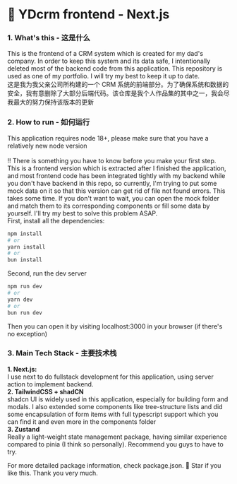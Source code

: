 <h1>🎊 YDcrm frontend - Next.js</h1>
<h3>1. What's this - 这是什么</h3>
This is the frontend of a CRM system which is created for my dad's company. In order to keep this system and its data safe, I intentionally deleted most of the backend code from this application. This repository is used as one of my portfolio. I will try my best to keep it up to date. <br/>
这是我为我父亲公司所构建的一个 CRM 系统的前端部分。为了确保系统和数据的安全，我有意删除了大部分后端代码。该仓库是我个人作品集的其中之一，我会尽我最大的努力保持该版本的更新
<h3>2. How to run - 如何运行</h3>
This application requires node 18+, please make sure that you have a relatively new node version <br/>
<br/>
!! There is something you have to know before you make your first step. This is a frontend version which is extracted after I finished the application, and most frontend code has been integrated tightly with my backend while you don't have backend in this repo, so currently, I'm trying to put some mock data on it so that this version can get rid of file not found errors. This takes some time. If you don't want to wait, you can open the mock folder and match them to its corresponding components or fill some data by yourself. I'll try my best to solve this problem ASAP.
<br/>
First, install all the dependencies:

```bash
npm install
# or
yarn install
# or
bun install
```

Second, run the dev server
```bash
npm run dev
# or
yarn dev
# or
bun run dev
```

Then you can open it by visiting localhost:3000 in your browser (if there's no exception)
<h3>3. Main Tech Stack - 主要技术栈</h3>
<strong>1. Next.js:</strong><br/>
I use next to do fullstack development for this application, using server action to implement backend. <br/>
<strong>2. TailwindCSS + shadCN</strong><br/>
shadcn UI is widely used in this application, especially for building form and modals. I also extended some components like tree-structure lists and did some encapsulation of form items with full typescript support which you can find it and even more in the components folder<br/>
<strong>3. Zustand</strong><br/>
Really a light-weight state management package, having similar experience compared to pinia (I think so personally). Recommend you guys to have to try.<br/>

For more detailed package information, check package.json.
🌟 Star if you like this. Thank you very much.